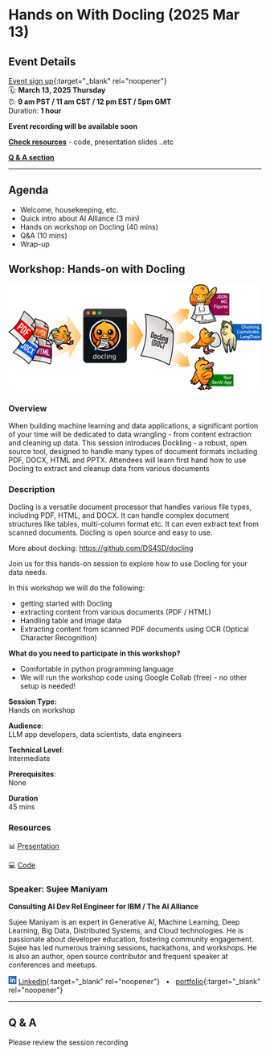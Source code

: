 # Hands on With Docling (2025 Mar 13)

<!-- ## 🔗 [tinyurl.com/jzbvaeak](https://tinyurl.com/jzbvaeak) -->

<!-- <img src="assets/qrcode_2025-02-27__data-prep-review.png" width="400px"> -->

## Event Details

[Event sign up](https://www.meetup.com/ibm-developer-sf-bay-area-meetup/events/306535130){:target="_blank" rel="noopener"}<br>
🗓️: **March 13, 2025 Thursday**<br>
⏰: **9 am PST  / 11 am CST / 12 pm EST / 5pm GMT**  
Duration: **1 hour**

**Event recording will be available soon**

**[Check resources](#resources)** - code, presentation slides ..etc

**[Q & A section](#q--a)**

---


## Agenda

- Welcome, housekeeping, etc.
- Quick intro about AI Alliance (3 min)
- Hands on workshop on Docling (40 mins)
- Q&A (10 mins)
- Wrap-up

## Workshop: Hands-on with Docling

![](assets/docling_processing.png)


### Overview

When building machine learning and data applications, a significant portion of your time will be dedicated to data wrangling - from content extraction and cleaning up data. This session introduces Dockling - a robust, open source tool, designed to handle many types of document formats including PDF, DOCX, HTML and PPTX. Attendees will learn first hand how to use Docling to extract and cleanup data from various documents

### Description

Docling is a versatile document processor that handles various file types, including PDF, HTML, and DOCX. It can handle complex document structures like tables, multi-column format etc. It can even extract text from scanned documents. Docling is open source and easy to use.

More about docking: https://github.com/DS4SD/docling

Join us for this hands-on session to explore how to use Docling for your data needs.

In this workshop we will do the following:

- getting started with Docling
- extracting content from various documents (PDF / HTML)
- Handling table and image data
- Extracting content from scanned PDF documents using OCR (Optical Character Recognition)

**What do you need to participate in this workshop?**

- Comfortable in python programming language
- We will run the workshop code using Google Collab (free) - no other setup is needed!

**Session Type:**  
Hands on workshop

**Audience**:  
LLM app developers, data scientists, data engineers

**Technical Level**:  
Intermediate

**Prerequisites**:  
None

**Duration**  
45 mins

### Resources

📊 [Presentation](https://docs.google.com/presentation/d/1SkghvqrdTo9wIAye36jO_KNVTWbO6v5bqfVI7CWA3-g/edit?usp=sharing)

💻 [Code](https://github.com/sujee/data-prep-kit-examples/tree/main/docling)

### Speaker: Sujee Maniyam

**Consulting AI Dev Rel Engineer for IBM / The AI Alliance**  <br>

Sujee Maniyam is an expert in Generative AI, Machine Learning, Deep Learning, Big Data, Distributed Systems, and Cloud technologies. He is passionate about developer education, fostering community engagement. Sujee has led numerous training sessions, hackathons, and workshops. He is also an author, open source contributor and frequent speaker at conferences and meetups.


<img src="assets/linkedin.svg" width="16 px"> [Linkedin](https://www.linkedin.com/in/sujeemaniyam/){:target="_blank" rel="noopener"} &nbsp;  • &nbsp;
[portfolio](https://sujee.dev/portfolio?utm_medium=speaker_bio&utm_source=the-ai-alliance.github.io&utm_campaign=speaking_aialliance_offie_hours){:target="_blank" rel="noopener"}

---

## Q & A

Please review the session recording